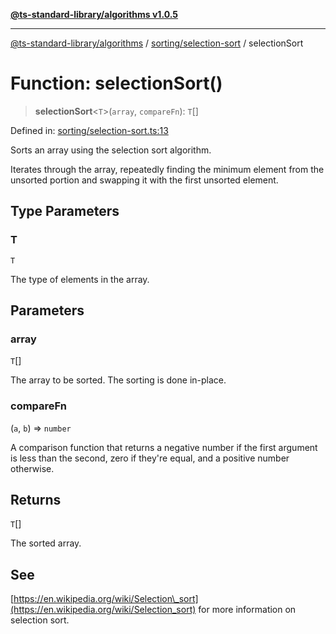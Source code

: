 [**@ts-standard-library/algorithms v1.0.5**](../../../README.md)

***

[@ts-standard-library/algorithms](../../../modules.md) / [sorting/selection-sort](../README.md) / selectionSort

# Function: selectionSort()

> **selectionSort**\<`T`\>(`array`, `compareFn`): `T`[]

Defined in: [sorting/selection-sort.ts:13](https://github.com/gabaudette/ts-stdlib/blob/7333da76bc775fbabd0907ad8519b912cfc2fe26/packages/algorithms/src/sorting/selection-sort.ts#L13)

Sorts an array using the selection sort algorithm.

Iterates through the array, repeatedly finding the minimum element
from the unsorted portion and swapping it with the first unsorted element.

## Type Parameters

### T

`T`

The type of elements in the array.

## Parameters

### array

`T`[]

The array to be sorted. The sorting is done in-place.

### compareFn

(`a`, `b`) => `number`

A comparison function that returns a negative number if the first argument is less than the second, zero if they're equal, and a positive number otherwise.

## Returns

`T`[]

The sorted array.

## See

[https://en.wikipedia.org/wiki/Selection\_sort](https://en.wikipedia.org/wiki/Selection_sort) for more information on selection sort.
